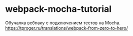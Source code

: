 # webpack-mocha-tutorial

Обучалка вебпаку с подключением тестов на Mocha.
https://tproger.ru/translations/webpack-from-zero-to-hero/
